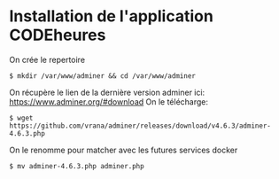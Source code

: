 # Installation de l'application CODEheures

On crée le repertoire 
```
$ mkdir /var/www/adminer && cd /var/www/adminer
```

On récupère le lien de la dernière version adminer ici: <https://www.adminer.org/#download>
On le télécharge:

```
$ wget https://github.com/vrana/adminer/releases/download/v4.6.3/adminer-4.6.3.php
```

On le renomme pour matcher avec les futures services docker

```
$ mv adminer-4.6.3.php adminer.php
```
